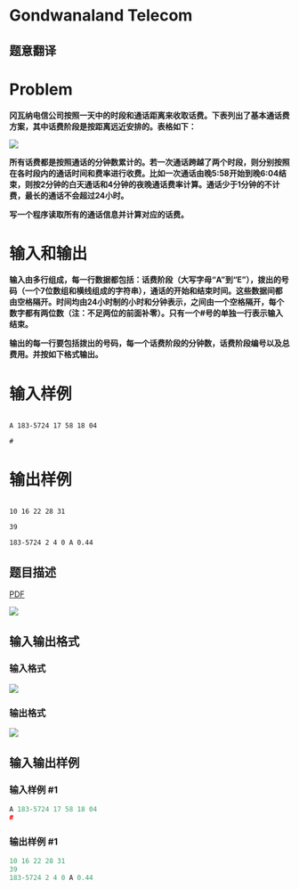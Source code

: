 # Gondwanaland Telecom

## 题意翻译

# **Problem**

**冈瓦纳电信公司按照一天中的时段和通话距离来收取话费。下表列出了基本通话费方案，其中话费阶段是按距离远近安排的。表格如下：**

![](https://cdn.luogu.org/upload/vjudge_pic/UVA145/c3d07da6ed463d6c9b36c009da90a023dd9fb9c8.png)

**所有话费都是按照通话的分钟数累计的。若一次通话跨越了两个时段，则分别按照在各时段内的通话时间和费率进行收费。比如一次通话由晚5:58开始到晚6:04结束，则按2分钟的白天通话和4分钟的夜晚通话费率计算。通话少于1分钟的不计费，最长的通话不会超过24小时。**

**写一个程序读取所有的通话信息并计算对应的话费。**

# **输入和输出**

**输入由多行组成，每一行数据都包括：话费阶段（大写字母“A”到“E”），拨出的号码（一个7位数组和横线组成的字符串），通话的开始和结束时间。这些数据间都由空格隔开。时间均由24小时制的小时和分钟表示，之间由一个空格隔开，每个数字都有两位数（注：不足两位的前面补零）。只有一个#号的单独一行表示输入结束。**

**输出的每一行要包括拨出的号码，每一个话费阶段的分钟数，话费阶段编号以及总费用。并按如下格式输出。**

# 输入样例

```

A 183-5724 17 58 18 04

#

```

# 输出样例

```

10 16 22 28 31

39

183-5724 2 4 0 A 0.44

```

## 题目描述

[problemUrl]: https://uva.onlinejudge.org/index.php?option=com_onlinejudge&Itemid=8&category=3&page=show_problem&problem=81

[PDF](https://uva.onlinejudge.org/external/1/p145.pdf)

![](https://cdn.luogu.com.cn/upload/vjudge_pic/UVA145/c3d07da6ed463d6c9b36c009da90a023dd9fb9c8.png)

## 输入输出格式

### 输入格式

![](https://cdn.luogu.com.cn/upload/vjudge_pic/UVA145/ada267027bd4903822869cc2a6f8baee4401ad01.png)

### 输出格式

![](https://cdn.luogu.com.cn/upload/vjudge_pic/UVA145/ed6662d9472d171d00588f3aae05b5fd8ee79638.png)

## 输入输出样例

### 输入样例 #1

```cpp
A 183-5724 17 58 18 04
#
```


### 输出样例 #1

```cpp
10 16 22 28 31
39
183-5724 2 4 0 A 0.44
```


